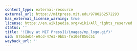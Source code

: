 ```yaml
---
content_type: external-resource
external_url: https://mitpress.mit.edu/9780262572293
has_external_license_warning: true
license: https://en.wikipedia.org/wiki/All_rights_reserved
status: ''
title: '![Buy at MIT Press](/images/mp_logo.gif)'
uid: 87bbdeb4-e9cd-47e3-9bb5-fe10ef856c51
wayback_url: ''
---
```

